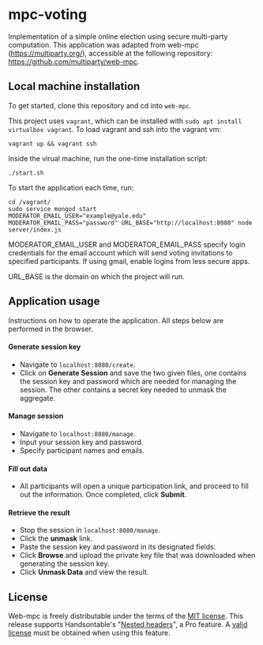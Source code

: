 # mpc-voting

Implementation of a simple online election using secure multi-party computation. This application was adapted from web-mpc (https://multiparty.org/), accessible at the following repository: https://github.com/multiparty/web-mpc.


## Local machine installation

To get started, clone this repository and cd into `web-mpc`.

This project uses `vagrant`, which can be installed with `sudo apt install virtualbox vagrant`. To load vagrant and ssh into the vagrant vm:
```
vagrant up && vagrant ssh
```
Inside the virual machine, run the one-time installation script:
```
./start.sh
```
To start the application each time, run:
```
cd /vagrant/
sudo service mongod start
MODERATOR_EMAIL_USER="example@yale.edu" MODERATOR_EMAIL_PASS="password" URL_BASE="http://localhost:8080" node server/index.js
```
MODERATOR_EMAIL_USER and MODERATOR_EMAIL_PASS specify login credentials for the email account which will send voting invitations to specified participants. If using gmail, enable logins from less secure apps.  

URL_BASE is the domain on which the project will run. 

## Application usage

Instructions on how to operate the application. All steps below are performed in the browser.

#### Generate session key

* Navigate to `localhost:8080/create`.
* Click on **Generate Session** and save the two given files, one contains the session key and password which are needed for managing the session. The other contains a secret key needed to unmask the aggregate.

#### Manage session

* Navigate to `localhost:8080/manage`.
* Input your session key and password.
* Specify participant names and emails.

#### Fill out data

* All participants will open a unique participation link, and proceed to fill out the information. Once completed, click **Submit**.

#### Retrieve the result

* Stop the session in `localhost:8080/manage`.
* Click the **unmask** link.
* Paste the session key and password in its designated fields.
* Click **Browse** and upload the private key file that was downloaded when generating the session key.
* Click **Unmask Data** and view the result.

## License
Web-mpc is freely distributable under the terms of the [MIT license](https://github.com/multiparty/web-mpc/blob/master/LICENSE). This release supports Handsontable's "[Nested headers](https://docs.handsontable.com/pro/1.17.0/demo-nested-headers.html)", a Pro feature. A [valid license](https://handsontable.com/pricing) must be obtained when using this feature.
